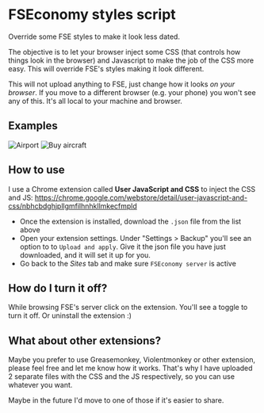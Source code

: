# FSEconomy styles script

Override some FSE styles to make it look less dated. 

The objective is to let your browser inject some CSS (that controls how things look in the browser) and Javascript to make the job of the CSS more easy. This will override FSE's styles making it look different. 

This will not upload anything to FSE, just change how it looks *on your browser*. If you move to a different browser (e.g. your phone) you won't see any of this. It's all local to your machine and browser.

## Examples

![Airport](https://i.ibb.co/b5b3Mp0/screencapture-server-fseconomy-net-airport-jsp-2022-02-11-16-33-48.png)
![Buy aircraft](https://i.ibb.co/ZVy4CtF/screencapture-server-fseconomy-net-aircraftforsale-jsp-2022-02-11-16-34-27.png)

## How to use

I use a Chrome extension called **User JavaScript and CSS** to inject the CSS and JS: 
https://chrome.google.com/webstore/detail/user-javascript-and-css/nbhcbdghjpllgmfilhnhkllmkecfmpld

* Once the extension is installed, download the `.json` file from the list above
* Open your extension settings. Under "Settings > Backup" you'll see an option to to `Upload and apply`. Give it the json file you have just downloaded, and it will set it up for you. 
* Go back to the _Sites_ tab and make sure `FSEconomy server` is active 

## How do I turn it off?

While browsing FSE's server click on the extension. You'll see a toggle to turn it off. Or uninstall the extension :) 

## What about other extensions?

Maybe you prefer to use Greasemonkey, Violentmonkey or other extension, please feel free and let me know how it works. That's why I have uploaded 2 separate files with the CSS and the JS respectively, so you can use whatever you want.

Maybe in the future I'd move to one of those if it's easier to share. 
